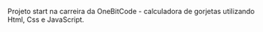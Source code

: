 Projeto start na carreira da OneBitCode - calculadora de gorjetas utilizando Html, Css e JavaScript.
